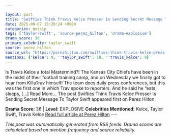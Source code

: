 ```yaml
---

layout: post
title: "Swifties Think Travis Kelce Presser Is Sending Secret Message To Taylor Swift"
date: 2025-08-07 15:20:24 +0000
categories: gossip
tags: ['taylor-swift', 'source-perez_hilton', 'drama-explosive']
drama_score: 36
primary_celebrity: taylor_swift
source: perez_hilton
source_url: "https://perezhilton.com/swifties-think-travis-kelce-press-conference-secret-taylor-swift-messages/"
mentions: {'kelce': 9, ''taylor_swift': 18, ''travis_kelce': 9}
---
```


Is Travis Kelce a total Mastermind?! The Kansas City Chiefs have been in the midst of their football training camp, and on Wednesday we finally got to hear from KillaTrav himself! The team does daily press conferences, but this was the first one in which Trav spoke to reporters. And he said he “eats, sleeps, [...] Read More... The post Swifties Think Travis Kelce Presser Is Sending Secret Message To Taylor Swift appeared first on Perez Hilton.

**Drama Score:** 36 | **Level:** EXPLOSIVE **Celebrities Mentioned:** Kelce, Taylor Swift, Travis Kelce [Read full article at Perez Hilton](https://perezhilton.com/swifties-think-travis-kelce-press-conference-secret-taylor-swift-messages/) --- 

*This post was automatically generated from RSS feeds. Drama scores are calculated based on mention frequency and source reliability.*